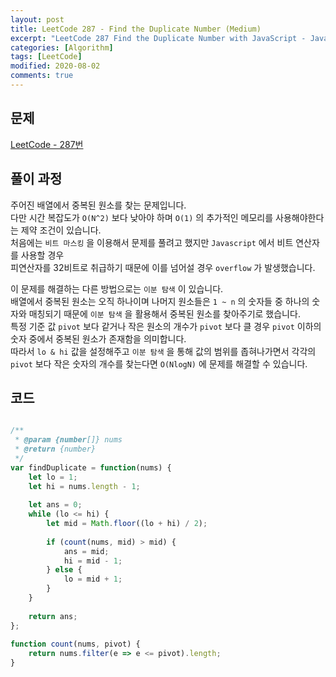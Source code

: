```yaml
---
layout: post
title: LeetCode 287 - Find the Duplicate Number (Medium)
excerpt: "LeetCode 287 Find the Duplicate Number with JavaScript - Javascript 코딩 테스트 대비"
categories: [Algorithm]
tags: [LeetCode]
modified: 2020-08-02
comments: true
---
```


## 문제
[LeetCode - 287번](https://leetcode.com/problems/find-the-duplicate-number/)

## 풀이 과정
주어진 배열에서 중복된 원소를 찾는 문제입니다. <br>
다만 시간 복잡도가 `O(N^2)` 보다 낮아야 하며 `O(1)` 의 추가적인 메모리를 사용해야한다는 제약 조건이 있습니다. <br>
처음에는 `비트 마스킹` 을 이용해서 문제를 풀려고 했지만 `Javascript` 에서 비트 연산자를 사용할 경우 <br>
피연산자를 32비트로 취급하기 때문에 이를 넘어설 경우 `overflow` 가 발생했습니다. <br>

이 문제를 해결하는 다른 방법으로는 `이분 탐색` 이 있습니다. <br>
배열에서 중복된 원소는 오직 하나이며 나머지 원소들은 `1 ~ n` 의 숫자들 중 하나의 숫자와 매칭되기 때문에 `이분 탐색` 을 활용해서 중복된 원소를 찾아주기로 했습니다. <br>
특정 기준 값 `pivot` 보다 같거나 작은 원소의 개수가 `pivot` 보다 클 경우 `pivot` 이하의 숫자 중에서 중복된 원소가 존재함을 의미합니다. <br>
따라서 `lo & hi` 값을 설정해주고 `이분 탐색` 을 통해 값의 범위를 좁혀나가면서 각각의 `pivot` 보다 작은 숫자의 개수를 찾는다면 `O(NlogN)` 에 문제를 해결할 수 있습니다. <br>


## 코드

~~~ javascript

/**
 * @param {number[]} nums
 * @return {number}
 */
var findDuplicate = function(nums) {
    let lo = 1;
    let hi = nums.length - 1;
    
    let ans = 0;
    while (lo <= hi) {
        let mid = Math.floor((lo + hi) / 2);
        
        if (count(nums, mid) > mid) {
            ans = mid;
            hi = mid - 1;
        } else {
            lo = mid + 1;
        }
    }
    
    return ans;
};
    
function count(nums, pivot) {
    return nums.filter(e => e <= pivot).length;
}

~~~
